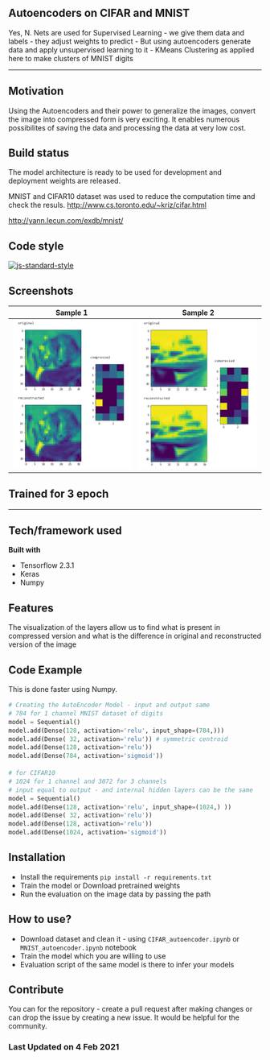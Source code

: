 ## Autoencoders on CIFAR and MNIST
Yes, N. Nets are used for Supervised Learning - we give them data and labels - they adjust weights to predict - But using autoencoders generate data and apply unsupervised learning to it - KMeans Clustering as applied here to make clusters of MNIST digits

---

## Motivation
Using the Autoencoders and their power to generalize the images, convert the image into compressed form is very exciting. It enables numerous possibilites of saving the data and processing the data at very low cost.


## Build status
The model architecture is ready to be used for development and deployment weights are released.

MNIST and CIFAR10 dataset was used to reduce the computation time and check the resuls. 
http://www.cs.toronto.edu/~kriz/cifar.html

http://yann.lecun.com/exdb/mnist/

## Code style

[![js-standard-style](https://img.shields.io/badge/code%20style-standard-brightgreen.svg?style=flat)](https://github.com/feross/standard)
 
## Screenshots

Sample 1             |  Sample 2
:-------------------------:|:-------------------------:
![](cifar_autoenc.png)  |  ![](ship_cifar_autoenc.png)

## Trained for 3 epoch
---
## Tech/framework used
<b>Built with</b>
- Tensorflow 2.3.1
- Keras
- Numpy

## Features
The visualization of the layers allow us to find what is present in compressed version and what is the difference in original and reconstructed version of the image

## Code Example

This is done faster using Numpy.

```python
# Creating the AutoEncoder Model - input and output same
# 784 for 1 channel MNIST dataset of digits
model = Sequential()
model.add(Dense(128, activation='relu', input_shape=(784,)))
model.add(Dense( 32, activation='relu')) # symmetric centroid
model.add(Dense(128, activation='relu'))
model.add(Dense(784, activation='sigmoid'))

# for CIFAR10
# 1024 for 1 channel and 3072 for 3 channels
# input equal to output - and internal hidden layers can be the same
model = Sequential()
model.add(Dense(128, activation='relu', input_shape=(1024,) ))
model.add(Dense( 32, activation='relu'))
model.add(Dense(128, activation='relu'))
model.add(Dense(1024, activation='sigmoid'))
```

## Installation
- Install the requirements `pip install -r requirements.txt`
- Train the model or Download pretrained weights
- Run the evaluation on the image data by passing the path

## How to use?
- Download dataset and clean it - using `CIFAR_autoencoder.ipynb` or `MNIST_autoencoder.ipynb` notebook
- Train the model which you are willing to use
- Evaluation script of the same model is there to infer your models

## Contribute
You can for the repository - create a pull request after making changes or can drop the issue by creating a new issue. It would be helpful for the community.

### Last Updated on 4 Feb 2021   
